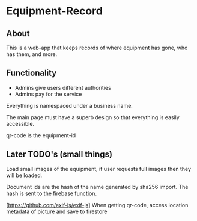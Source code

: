 # Equipment-Record
## About
  This is a web-app that keeps records of where equipment has gone, who has them, and more.
 
## Functionality
  * Admins give users different authorities
  * Admins pay for the service
  

  Everything is namespaced under a business name.


  The main page must have a superb design so that everything is easily accessible.


  qr-code is the equipment-id





## Later TODO's (small things)

Load small images of the equipment, if user requests full images then they will be loaded.

Document ids are the hash of the name generated by sha256 import. The hash is sent to the
firebase function.

[https://github.com/exif-js/exif-js] When getting qr-code, access location metadata of picture and save to firestore 